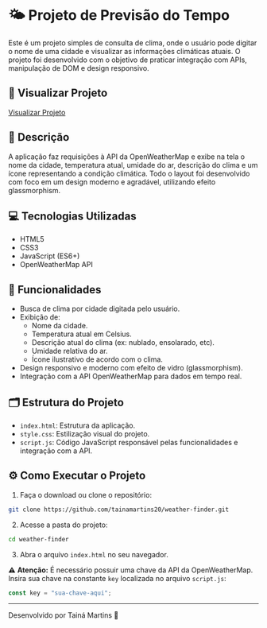 # 🌤️ Projeto de Previsão do Tempo

Este é um projeto simples de consulta de clima, onde o usuário pode digitar o nome de uma cidade e visualizar as informações climáticas atuais. O projeto foi desenvolvido com o objetivo de praticar integração com APIs, manipulação de DOM e design responsivo.

## 🔗 Visualizar Projeto

[Visualizar Projeto](https://tainamartins20.github.io/weather-finder/)

## 📝 Descrição

A aplicação faz requisições à API da OpenWeatherMap e exibe na tela o nome da cidade, temperatura atual, umidade do ar, descrição do clima e um ícone representando a condição climática. Todo o layout foi desenvolvido com foco em um design moderno e agradável, utilizando efeito glassmorphism.

## 💻 Tecnologias Utilizadas

- HTML5  
- CSS3  
- JavaScript (ES6+)  
- OpenWeatherMap API

## 🌟 Funcionalidades

- Busca de clima por cidade digitada pelo usuário.
- Exibição de:
  - Nome da cidade.
  - Temperatura atual em Celsius.
  - Descrição atual do clima (ex: nublado, ensolarado, etc).
  - Umidade relativa do ar.
  - Ícone ilustrativo de acordo com o clima.
- Design responsivo e moderno com efeito de vidro (glassmorphism).
- Integração com a API OpenWeatherMap para dados em tempo real.

## 🗂️ Estrutura do Projeto

- `index.html`: Estrutura da aplicação.
- `style.css`: Estilização visual do projeto.
- `script.js`: Código JavaScript responsável pelas funcionalidades e integração com a API.

## ⚙️ Como Executar o Projeto

1. Faça o download ou clone o repositório:

```bash
git clone https://github.com/tainamartins20/weather-finder.git
```

2. Acesse a pasta do projeto:

```bash
cd weather-finder
```

3. Abra o arquivo `index.html` no seu navegador.

⚠️ **Atenção:** É necessário possuir uma chave da API da OpenWeatherMap. Insira sua chave na constante `key` localizada no arquivo `script.js`:

```javascript
const key = "sua-chave-aqui";
```

---

Desenvolvido por Tainá Martins 🚀
